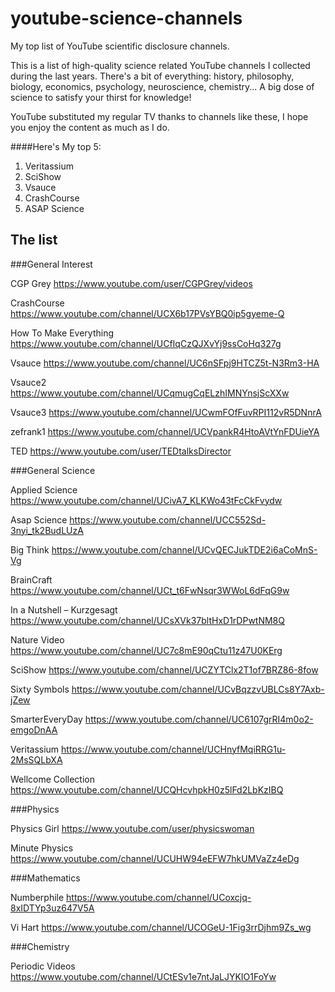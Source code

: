 # youtube-science-channels
My top list of YouTube scientific disclosure channels.

This is a list of high-quality science related YouTube channels I collected during the last years. There's a bit of everything: history, philosophy, biology, economics, psychology, neuroscience, chemistry... A big dose of science to satisfy your thirst for knowledge!

YouTube substituted my regular TV thanks to channels like these, I hope you enjoy the content as much as I do.

####Here's My top 5:

1. Veritassium
2. SciShow
3. Vsauce
4. CrashCourse
5. ASAP Science


## The list

###General Interest

CGP Grey
https://www.youtube.com/user/CGPGrey/videos

CrashCourse
https://www.youtube.com/channel/UCX6b17PVsYBQ0ip5gyeme-Q

How To Make Everything
https://www.youtube.com/channel/UCfIqCzQJXvYj9ssCoHq327g

Vsauce
https://www.youtube.com/channel/UC6nSFpj9HTCZ5t-N3Rm3-HA

Vsauce2
https://www.youtube.com/channel/UCqmugCqELzhIMNYnsjScXXw

Vsauce3
https://www.youtube.com/channel/UCwmFOfFuvRPI112vR5DNnrA

zefrank1
https://www.youtube.com/channel/UCVpankR4HtoAVtYnFDUieYA

TED
https://www.youtube.com/user/TEDtalksDirector

###General Science

Applied Science
https://www.youtube.com/channel/UCivA7_KLKWo43tFcCkFvydw

Asap Science
https://www.youtube.com/channel/UCC552Sd-3nyi_tk2BudLUzA

Big Think
https://www.youtube.com/channel/UCvQECJukTDE2i6aCoMnS-Vg

BrainCraft
https://www.youtube.com/channel/UCt_t6FwNsqr3WWoL6dFqG9w

In a Nutshell – Kurzgesagt
https://www.youtube.com/channel/UCsXVk37bltHxD1rDPwtNM8Q

Nature Video
https://www.youtube.com/channel/UC7c8mE90qCtu11z47U0KErg

SciShow
https://www.youtube.com/channel/UCZYTClx2T1of7BRZ86-8fow

Sixty Symbols
https://www.youtube.com/channel/UCvBqzzvUBLCs8Y7Axb-jZew

SmarterEveryDay
https://www.youtube.com/channel/UC6107grRI4m0o2-emgoDnAA

Veritassium
https://www.youtube.com/channel/UCHnyfMqiRRG1u-2MsSQLbXA

Wellcome Collection
https://www.youtube.com/channel/UCQHcvhpkH0z5lFd2LbKzIBQ


###Physics

Physics Girl
https://www.youtube.com/user/physicswoman

Minute Physics
https://www.youtube.com/channel/UCUHW94eEFW7hkUMVaZz4eDg


###Mathematics

Numberphile
https://www.youtube.com/channel/UCoxcjq-8xIDTYp3uz647V5A

Vi Hart
https://www.youtube.com/channel/UCOGeU-1Fig3rrDjhm9Zs_wg


###Chemistry

Periodic Videos
https://www.youtube.com/channel/UCtESv1e7ntJaLJYKIO1FoYw


